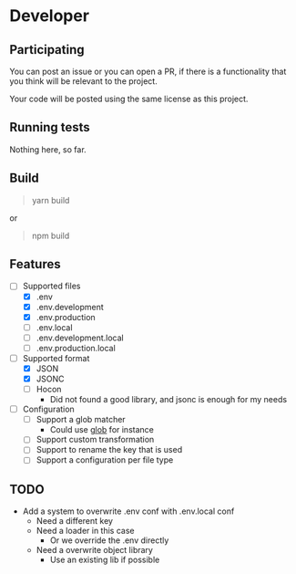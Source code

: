 # Developer

## Participating

You can post an issue or you can open a PR, if there is a functionality that you think will be relevant to the project.

Your code will be posted using the same license as this project.

## Running tests

Nothing here, so far.

## Build

> yarn build

or

> npm build

## Features

- [ ] Supported files
  - [x] .env
  - [x] .env.development
  - [x] .env.production
  - [ ] .env.local
  - [ ] .env.development.local
  - [ ] .env.production.local

- [ ] Supported format
  - [x] JSON
  - [x] JSONC
  - [ ] Hocon
    - Did not found a good library, and jsonc is enough for my needs

- [ ] Configuration
  - [ ] Support a glob matcher
    - Could use [glob](https://www.npmjs.com/package/glob) for instance
  - [ ] Support custom transformation
  - [ ] Support to rename the key that is used
  - [ ] Support a configuration per file type

## TODO

- Add a system to overwrite .env conf with .env.local conf
  - Need a different key
  - Need a loader in this case
    - Or we override the .env directly
  - Need a overwrite object library
    - Use an existing lib if possible
